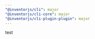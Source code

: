 ```yaml
---
"@inventorjs/cli": major
"@inventorjs/cli-core": major
"@inventorjs/cli-plugin-plugin": major
---
```


test
